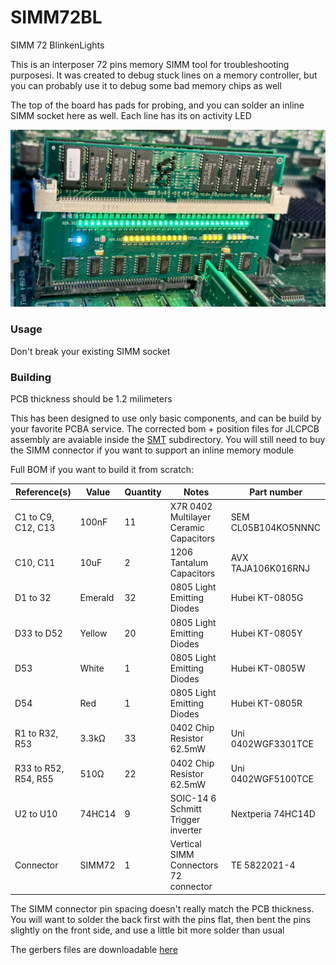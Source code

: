 # SIMM72BL

SIMM 72 BlinkenLights

This is an interposer 72 pins memory SIMM tool for troubleshooting purposesi.
It was created to debug stuck lines on a memory controller, but you can probably use it to debug some bad memory chips as well

The top of the board has pads for probing, and you can solder an inline SIMM socket here as well.
Each line has its on activity LED

![SIMM72BL](Images/SIMM72BL.jpeg)

### Usage

Don't break your existing SIMM socket

### Building

PCB thickness should be 1.2 milimeters 

This has been designed to use only basic components, and can be build by your favorite PCBA service.
The corrected bom + position files for JLCPCB assembly are avaiable inside the [SMT](https://github.com/demik/oldworld/tree/master/EDA/SIMM72BL/SMT) subdirectory. You will still need to buy the SIMM connector if you want to support an inline memory module

Full BOM if you want to build it from scratch:

| Reference(s)          | Value      | Quantity | Notes                                  | Part number           |
|-----------------------|------------|----------|----------------------------------------|-----------------------|
| C1 to C9, C12, C13    | 100nF      | 11       | X7R 0402 Multilayer Ceramic Capacitors | SEM CL05B104KO5NNNC   |
| C10, C11              | 10uF       | 2        | 1206 Tantalum Capacitors               | AVX TAJA106K016RNJ    |
| D1 to 32              | Emerald    | 32       | 0805 Light Emitting Diodes             | Hubei KT-0805G        |
| D33 to D52            | Yellow     | 20       | 0805 Light Emitting Diodes             | Hubei KT-0805Y        |
| D53                   | White      | 1        | 0805 Light Emitting Diodes             | Hubei KT-0805W        |
| D54                   | Red        | 1        | 0805 Light Emitting Diodes             | Hubei KT-0805R        |
| R1 to R32, R53        | 3.3kΩ      | 33       | 0402 Chip Resistor 62.5mW              | Uni 0402WGF3301TCE    |
| R33 to R52, R54, R55  | 510Ω       | 22       | 0402 Chip Resistor 62.5mW              | Uni 0402WGF5100TCE    |
| U2 to U10             | 74HC14     | 9        | SOIC-14 6 Schmitt Trigger inverter     | Nextperia 74HC14D     |
| Connector             | SIMM72     | 1        | Vertical SIMM Connectors 72 connector  | TE 5822021-4          |

The SIMM connector pin spacing doesn't really match the PCB thickness. You will want to solder the back first with the pins flat, then bent the pins slightly on the front side, and use a little bit more solder than usual

The gerbers files are downloadable [here](https://github.com/demik/oldworld/releases/download/SIMM72BL%2Fv1.2.0/SIMM72BL_1.2.zip)
